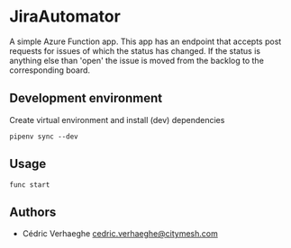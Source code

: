 # JiraAutomator

A simple Azure Function app. This app has an endpoint that accepts post requests for issues of which the status
has changed.
If the status is anything else than 'open' the issue is moved from the backlog to the corresponding board.
 
## Development environment

Create virtual environment and install (dev) dependencies

`pipenv sync --dev`

## Usage

`func start`

## Authors

-  Cédric Verhaeghe <cedric.verhaeghe@citymesh.com>
